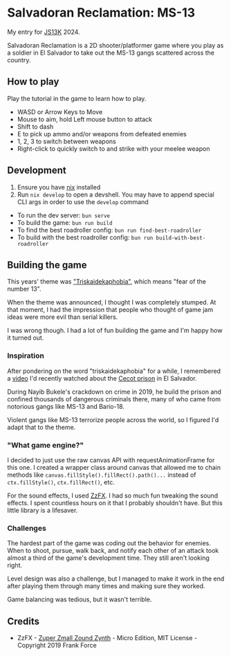 # Salvadoran Reclamation: MS-13

My entry for [JS13K](https://js13kgames.com/) 2024.

Salvadoran Reclamation is a 2D shooter/platformer game where you play as a soldier in El Salvador to take out the MS-13 gangs scattered across the country.

## How to play

Play the tutorial in the game to learn how to play.

- WASD or Arrow Keys to Move
- Mouse to aim, hold Left mouse button to attack
- Shift to dash
- E to pick up ammo and/or weapons from defeated enemies
- 1, 2, 3 to switch between weapons
- Right-click to quickly switch to and strike with your meelee weapon

## Development

1. Ensure you have [nix](https://nixos.org) installed
2. Run `nix develop` to open a devshell. You may have to append special CLI args in order to use the `develop` command

- To run the dev server: `bun serve`
- To build the game: `bun run build`
- To find the best roadroller config: `bun run find-best-roadroller`
- To build with the best roadroller config: `bun run build-with-best-roadroller`

## Building the game

This years' theme was ["Triskaidekaphobia"](https://en.wikipedia.org/wiki/Triskaidekaphobia), which means "fear of the number 13".

When the theme was announced, I thought I was completely stumped. At that moment, I had the impression that people who thought of game jam ideas were more evil than serial killers.

I was wrong though. I had a lot of fun building the game and I'm happy how it turned out.

### Inspiration

After pondering on the word "triskaidekaphobia" for a while, I remembered a [video](https://x.com/nickshirleyy/status/1817106758432657852) I'd recently watched about the [Cecot prison](https://en.wikipedia.org/wiki/Terrorism_Confinement_Center) in El Salvador.

During Nayib Bukele's crackdown on crime in 2019, he build the prison and confined thousands of dangerous criminals there, many of who came from notorious gangs like MS-13 and Bario-18. 

Violent gangs like MS-13 terrorize people across the world, so I figured I'd adapt that to the theme.

### "What game engine?"

I decided to just use the raw canvas API with requestAnimationFrame for this one. I created a wrapper class around canvas that allowed me to chain methods like `canvas.fillStyle().fillRect().path()...` instead of `ctx.fillStyle()`, `ctx.fillRect()`, etc.

For the sound effects, I used [ZzFX](https://github.com/KilledByAPixel/ZzFX). I had so much fun tweaking the sound effects. I spent countless hours on it that I probably shouldn't have. But this little library is a lifesaver.

### Challenges

The hardest part of the game was coding out the behavior for enemies. When to shoot, pursue, walk back, and notify each other of an attack took almost a third of the game's development time. They still aren't looking right.

Level design was also a challenge, but I managed to make it work in the end after playing them through many times and making sure they worked.

Game balancing was tedious, but it wasn't terrible.

## Credits

 - ZzFX - [Zuper Zmall Zound Zynth](https://github.com/KilledByAPixel/ZzFX) - Micro Edition, MIT License - Copyright 2019 Frank Force
